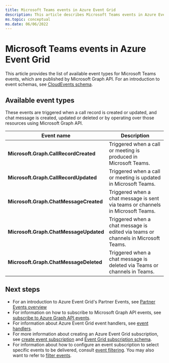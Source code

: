 ```yaml
---
title: Microsoft Teams events in Azure Event Grid
description: This article describes Microsoft Teams events in Azure Event Grid.
ms.topic: conceptual
ms.date: 06/06/2022
---
```


# Microsoft Teams events in Azure Event Grid

This article provides the list of available event types for Microsoft Teams events, which are published by Microsoft Graph API. For an introduction to event schemas, see [CloudEvents schema](cloud-event-schema.md). 

## Available event types
These events are triggered when a call record is created or updated, and chat message is created, updated or deleted or by operating over those resources using Microsoft Graph API. 

 | Event name | Description |
 | ---------- | ----------- |
 | **Microsoft.Graph.CallRecordCreated** | Triggered when a call or meeting is produced in Microsoft Teams. |
 | **Microsoft.Graph.CallRecordUpdated** | Triggered when a call or meeting is updated in Microsoft Teams.  |
 | **Microsoft.Graph.ChatMessageCreated** | Triggered when a chat message is sent via teams or channels in Microsoft Teams. |
 | **Microsoft.Graph.ChatMessageUpdated** | Triggered when a chat message is edited via teams or channels in Microsoft Teams.  |
 | **Microsoft.Graph.ChatMessageDeleted** | Triggered when a chat message is deleted via Teams or channels in Teams. |


## Next steps

* For an introduction to Azure Event Grid's Partner Events, see [Partner Events overview](partner-events-overview.md)
* For information on how to subscribe to Microsoft Graph API events, see [subscribe to Azure Graph API events](subscribe-to-graph-api-events.md).
* For information about Azure Event Grid event handlers, see [event handlers](event-handlers.md).
* For more information about creating an Azure Event Grid subscription, see [create event subscription](subscribe-through-portal.md#create-event-subscriptions) and [Event Grid subscription schema](subscription-creation-schema.md).
* For information about how to configure an event subscription to select specific events to be delivered, consult [event filtering](event-filtering.md). You may also want to refer to [filter events](how-to-filter-events.md).
